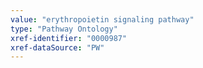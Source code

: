 ```yaml
---
value: "erythropoietin signaling pathway"
type: "Pathway Ontology"
xref-identifier: "0000987"
xref-dataSource: "PW"
---
```

